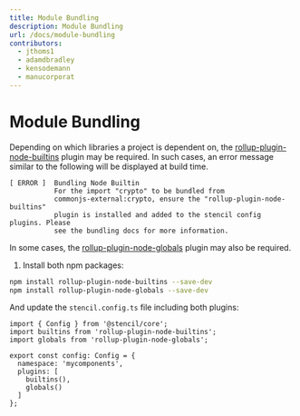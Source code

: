 ```yaml
---
title: Module Bundling
description: Module Bundling
url: /docs/module-bundling
contributors:
  - jthoms1
  - adamdbradley
  - kensodemann
  - manucorporat
---
```


# Module Bundling

Depending on which libraries a project is dependent on, the [rollup-plugin-node-builtins](https://www.npmjs.com/package/rollup-plugin-node-builtins) plugin may be required. In such cases, an error message similar to the following will be displayed at build time.

```
[ ERROR ]  Bundling Node Builtin
           For the import "crypto" to be bundled from
           commonjs-external:crypto, ensure the "rollup-plugin-node-builtins"
           plugin is installed and added to the stencil config plugins. Please
           see the bundling docs for more information.
```

In some cases, the [rollup-plugin-node-globals](https://www.npmjs.com/package/rollup-plugin-node-globals) plugin may also be required.

1. Install both npm packages:

```bash
npm install rollup-plugin-node-builtins --save-dev
npm install rollup-plugin-node-globals --save-dev
```

And update the `stencil.config.ts` file including both plugins:

```tsx
import { Config } from '@stencil/core';
import builtins from 'rollup-plugin-node-builtins';
import globals from 'rollup-plugin-node-globals';

export const config: Config = {
  namespace: 'mycomponents',
  plugins: [
    builtins(),
    globals()
  ]
};
```
